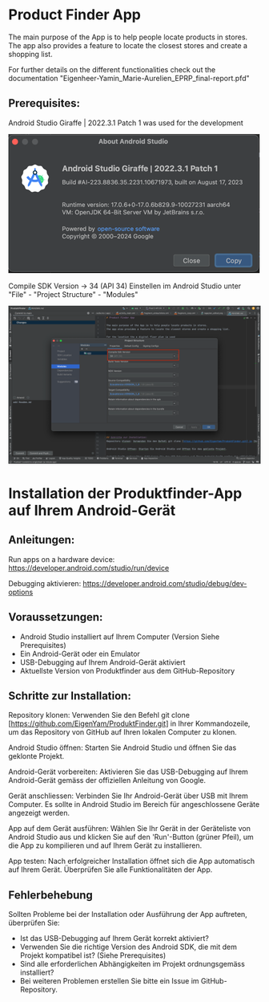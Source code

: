 # Product Finder App

The main purpose of the App is to help people locate products in stores.
The app also provides a feature to locate the closest stores and create a shopping list.

For further details on the different functionalities check out the documentation "Eigenheer-Yamin_Marie-Aurelien_EPRP_final-report.pfd"


## Prerequisites:

Android Studio Giraffe | 2022.3.1 Patch 1 was used for the development

![img_1.png](img_1.png)

Compile SDK Version -> 34 (API 34)
Einstellen im Android Studio unter "File" - "Project Structure" - "Modules"

![img.png](img.png)


# Installation der Produktfinder-App auf Ihrem Android-Gerät

## Anleitungen:

Run apps on a hardware device: https://developer.android.com/studio/run/device

Debugging aktivieren: https://developer.android.com/studio/debug/dev-options

## Voraussetzungen:

- Android Studio installiert auf Ihrem Computer (Version Siehe Prerequisites)
- Ein Android-Gerät oder ein Emulator
- USB-Debugging auf Ihrem Android-Gerät aktiviert
- Aktuellste Version von Produktfinder aus dem GitHub-Repository

## Schritte zur Installation:
Repository klonen: Verwenden Sie den Befehl git clone [https://github.com/EigenYam/ProduktFinder.git] in Ihrer Kommandozeile, um das Repository von GitHub auf Ihren lokalen Computer zu klonen.

Android Studio öffnen: Starten Sie Android Studio und öffnen Sie das geklonte Projekt.

Android-Gerät vorbereiten: Aktivieren Sie das USB-Debugging auf Ihrem Android-Gerät gemäss der offiziellen Anleitung von Google.

Gerät anschliessen: Verbinden Sie Ihr Android-Gerät über USB mit Ihrem Computer. Es sollte in Android Studio im Bereich für angeschlossene Geräte angezeigt werden.

App auf dem Gerät ausführen: Wählen Sie Ihr Gerät in der Geräteliste von Android Studio aus und klicken Sie auf den 'Run'-Button (grüner Pfeil), um die App zu kompilieren und auf Ihrem Gerät zu installieren.

App testen: Nach erfolgreicher Installation öffnet sich die App automatisch auf Ihrem Gerät. Überprüfen Sie alle Funktionalitäten der App.

## Fehlerbehebung

Sollten Probleme bei der Installation oder Ausführung der App auftreten, überprüfen Sie:
- Ist das USB-Debugging auf Ihrem Gerät korrekt aktiviert?
- Verwenden Sie die richtige Version des Android SDK, die mit dem Projekt kompatibel ist? (Siehe Prerequisites)
- Sind alle erforderlichen Abhängigkeiten im Projekt ordnungsgemäss installiert?
- Bei weiteren Problemen erstellen Sie bitte ein Issue im GitHub-Repository.

